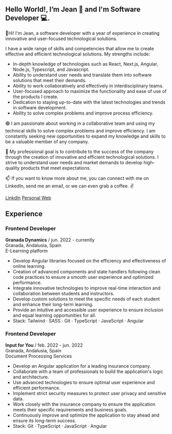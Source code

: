 ## Hello World!, I’m Jean 👋 and I'm Software Developer 💻. 

👋Hi! I'm Jean, a software developer with a year of experience in creating innovative and user-focused technological solutions.

I have a wide range of skills and competencies that allow me to create effective and efficient technological solutions. My strengths include:

- In-depth knowledge of technologies such as React, Next.js, Angular, Node.js, Typescript, and Javascript.
- Ability to understand user needs and translate them into software solutions that meet their demands.
- Ability to work collaboratively and effectively in interdisciplinary teams.
- User-focused approach to maximize the functionality and ease of use of the products I create.
- Dedication to staying up-to-date with the latest technologies and trends in software development.
- Ability to solve complex problems and improve process efficiency.

🟢 I am passionate about working in a collaborative team and using my technical skills to solve complex problems and improve efficiency. I am constantly seeking new opportunities to expand my knowledge and skills to be a valuable member of any company.

🎯 My professional goal is to contribute to the success of the company through the creation of innovative and efficient technological solutions. I strive to understand user needs and market demands to develop high-quality products that meet expectations.

📫 If you want to know more about me, you can connect with me on LinkedIn, send me an email, or we can even grab a coffee. ✌

[Linkdln](https://www.linkedin.com/in/jean-ram)
[Personal Web](https://arkift.com/me)

## Experience

### Frontend Developer
**Granada Dynamics** / jun. 2022 - currently \
Granada, Andalusia, Spain \
E-Learning platform 

- Develop Angular libraries focused on the efficiency and effectiveness of online learning.
- Creation of advanced components and state handlers following clean code practices to ensure a smooth user experience and optimized performance.
- Integrate innovative technologies to improve real-time interaction and collaboration between students and instructors.
- Develop custom solutions to meet the specific needs of each student and enhance their long-term learning.
- Provide an intuitive and accessible user experience to ensure inclusion and equal learning opportunities for all.
- Stack: Tailwind · SASS · Git · TypeScript · JavaScript · Angular


### Frontend Developer
**Input for You** / feb. 2022 - jun. 2022 \
Granada, Andalusia, Spain \
Document Processing Services 

- Develop an Angular application for a leading insurance company.
- Collaborate with a team of professionals to build the application's logic and architecture.
- Use advanced technologies to ensure optimal user experience and efficient performance.
- Implement strict security measures to protect user privacy and sensitive data.
- Work closely with the insurance company to ensure the application meets their specific requirements and business goals.
- Continuously improve and optimize the application to stay ahead and ensure its long-term success.
- Stack: Git · TypeScript · JavaScript · Angular
